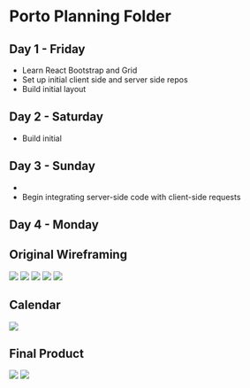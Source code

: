 # Porto Planning Folder

## Day 1 - Friday
-   Learn React Bootstrap and Grid
-   Set up initial client side and server side repos
-   Build initial layout


## Day 2 - Saturday
-   Build initial

## Day 3 - Sunday
-   
-   Begin integrating server-side code with client-side requests

## Day 4 - Monday



## Original Wireframing 
<img src="https://user-images.githubusercontent.com/86509310/132724677-dfe0b08d-5788-44e3-aaa5-6943b7466d84.png">

<img src="https://user-images.githubusercontent.com/86509310/132725035-54158bf1-1da9-4235-ac75-69a05d6d3265.png">

<img src="https://user-images.githubusercontent.com/86509310/132725103-44098cf3-0349-42c0-8233-7f9dca405d70.png">

<img src="https://user-images.githubusercontent.com/86509310/132725178-8aa14819-9dfb-4aca-aa79-54098660b329.png">

<img src="https://user-images.githubusercontent.com/86509310/132725247-e64d1794-0a86-481d-97de-0fabff9407be.png">


## Calendar 
<img src="https://user-images.githubusercontent.com/86509310/132724378-ad21a5e4-72eb-4909-be3d-26e2b3437666.png">

## Final Product
<img src="https://user-images.githubusercontent.com/86509310/132725496-f57467df-8c43-46ed-be75-dfec45447d26.png">

<img src="https://user-images.githubusercontent.com/86509310/132725732-86857e78-2e94-4b53-8be7-dac216c9f985.png">